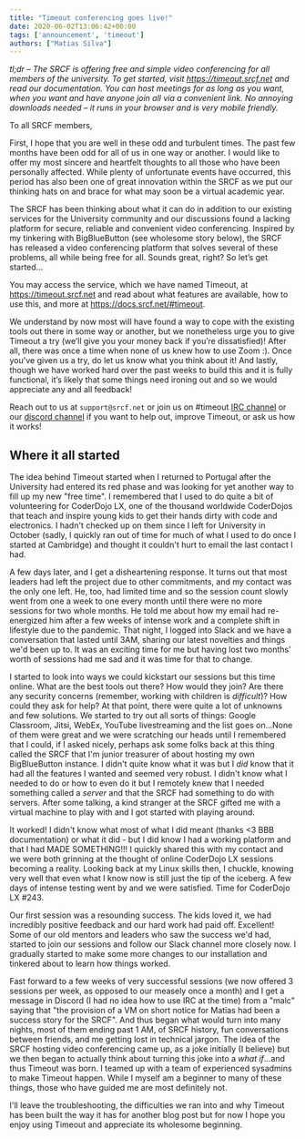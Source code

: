 ```yaml
---
title: "Timeout conferencing goes live!"
date: 2020-06-02T13:06:42+00:00
tags: ['announcement', 'timeout']
authors: ["Matias Silva"]
---
```


*tl;dr – The SRCF is offering free and simple video conferencing for all members of the university. To get started, visit https://timeout.srcf.net and read our documentation. You can host meetings for as long as you want, when you want and have anyone join all via a convenient link. No annoying downloads needed – it runs in your browser and is very mobile friendly.*

<!--more-->

To all SRCF members,

First, I hope that you are well in these odd and turbulent times. The past few months have been odd for all of us in one way or another. I would like to offer my most sincere and heartfelt thoughts to all those who have been personally affected. While plenty of unfortunate events have occurred, this period has also been one of great innovation within the SRCF as we put our thinking hats on and brace for what may soon be a virtual academic year. 

The SRCF has been thinking about what it can do in addition to our existing services for the University community and our discussions found a lacking platform for secure, reliable and convenient video conferencing. Inspired by my tinkering with BigBlueButton (see wholesome story below), the SRCF has released a video conferencing platform that solves several of these problems, all while being free for all. Sounds great, right? So let’s get started…

You may access the service, which we have named Timeout, at https://timeout.srcf.net and read about what features are available, how to use this, and more at https://docs.srcf.net/#timeout.

We understand by now most will have found a way to cope with the existing tools out there in some way or another, but we nonetheless urge you to give Timeout a try (we’ll give you your money back if you’re dissatisfied)! After all, there was once a time when none of us knew how to use Zoom :). Once you've given us a try, do let us know what you think about it! And lastly, though we have worked hard over the past weeks to build this and it is fully functional, it’s likely that some things need ironing out and so we would appreciate any and all feedback!

Reach out to us at `support@srcf.net` or join us on #timeout [IRC channel](https://webchat.srcf.net/) or our [discord channel](https://discord.com/invite/et353sv) if you want to help out, improve Timeout, or ask us how it works!

## Where it all started

The idea behind Timeout started when I returned to Portugal after the University had entered its red phase and was looking for yet another way to fill up my new "free time". I remembered that I used to do quite a bit of volunteering for CoderDojo LX, one of the thousand worldwide CoderDojos that teach and inspire young kids to get their hands dirty with code and electronics. I hadn't checked up on them since I left for University in October (sadly, I quickly ran out of time for much of what I used to do once I started at Cambridge) and thought it couldn't hurt to email the last contact I had.

A few days later, and I get a disheartening response. It turns out that most leaders had left the project due to other commitments, and my contact was the only one left. He, too, had limited time and so the session count slowly went from one a week to one every month until there were no more sessions for two whole months. He told me about how my email had re-energized him after a few weeks of intense work and a complete shift in lifestyle due to the pandemic. That night, I logged into Slack and we have a conversation that lasted until 3AM, sharing our latest novelties and things we'd been up to. It was an exciting time for me but having lost two months' worth of sessions had me sad and it was time for that to change.

I started to look into ways we could kickstart our sessions but this time online. What are the best tools out there? How would they join? Are there any security concerns (remember, working with children is *difficult*)? How could they ask for help? At that point, there were quite a lot of unknowns and few solutions. We started to try out all sorts of things: Google Classroom, Jitsi, WebEx, YouTube livestreaming and the list goes on...None of them were great and we were scratching our heads until I remembered that I could, if I asked nicely, perhaps ask some folks back at this thing called the SRCF that I'm junior treasurer of about hosting my own BigBlueButton instance. I didn't quite know what it was but I *did* know that it had all the features I wanted and seemed very robust. I didn't know what I needed to do or how to even do it but I remotely knew that I needed something called a *server* and that the SRCF had something to do with servers. After some talking, a kind stranger at the SRCF gifted me with a virtual machine to play with and I got started with playing around. 

It worked! I didn't know what most of what I did meant (thanks <3 BBB documentation) or what it did - but I did know I had a working platform and that I had MADE SOMETHING!!! I quickly shared this with my contact and we were both grinning at the thought of online CoderDojo LX sessions becoming a reality. Looking back at my Linux skills then, I chuckle, knowing very well that even what I know now is still just the tip of the iceberg. A few days of intense testing went by and we were satisfied. Time for CoderDojo LX #243. 

Our first session was a resounding success. The kids loved it, we had incredibly positive feedback and our hard work had paid off. Excellent! Some of our old mentors and leaders who saw the success we'd had, started to join our sessions and follow our Slack channel more closely now. I gradually started to make some more changes to our installation and tinkered about to learn how things worked.

Fast forward to a few weeks of very successful sessions (we now offered 3 sessions per week, as opposed to our measely once a month) and I get a message in Discord (I had no idea how to use IRC at the time) from a "malc" saying that "the provision of a VM on short notice for Matias had been a success story for the SRCF". And thus began what would turn into many nights, most of them ending past 1 AM, of SRCF history, fun conversations between friends, and me getting lost in technical jargon. The idea of the SRCF hosting video conferencing came up, as a joke initially (I believe) but we then began to actually think about turning this joke into a *what if*...and thus Timeout was born. I teamed up with a team of experienced sysadmins to make Timeout happen. While I myself am a beginner to many of these things, those who have guided me are most definitely not.

I'll leave the troubleshooting, the difficulties we ran into and why Timeout has been built the way it has for another blog post but for now I hope you enjoy using Timeout and appreciate its wholesome beginning. 
